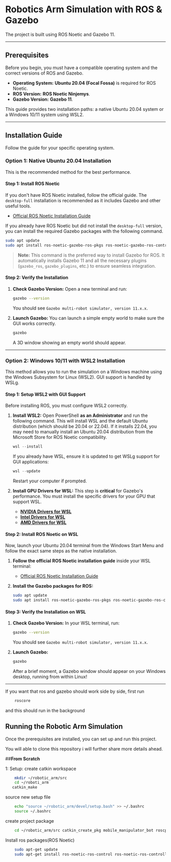 # Robotics Arm Simulation with ROS & Gazebo

The project is built using ROS Noetic and Gazebo 11.


---

## Prerequisites

Before you begin, you must have a compatible operating system and the correct versions of ROS and Gazebo.

*   **Operating System:** **Ubuntu 20.04 (Focal Fossa)** is required for ROS Noetic.
*   **ROS Version:** **ROS Noetic Ninjemys**.
*   **Gazebo Version:** **Gazebo 11**.

This guide provides two installation paths: a native Ubuntu 20.04 system or a Windows 10/11 system using WSL2.

---

## Installation Guide

Follow the guide for your specific operating system.

### **Option 1: Native Ubuntu 20.04 Installation**

This is the recommended method for the best performance.

#### **Step 1: Install ROS Noetic**

If you don't have ROS Noetic installed, follow the official guide. The `desktop-full` installation is recommended as it includes Gazebo and other useful tools.

*   [Official ROS Noetic Installation Guide](http://wiki.ros.org/noetic/Installation/Ubuntu)

If you already have ROS Noetic but did not install the `desktop-full` version, you can install the required Gazebo packages with the following command.

```bash
sudo apt update
sudo apt install ros-noetic-gazebo-ros-pkgs ros-noetic-gazebo-ros-control
```
> **Note:** This command is the preferred way to install Gazebo for ROS. It automatically installs Gazebo 11 and all the necessary plugins (`gazebo_ros`, `gazebo_plugins`, etc.) to ensure seamless integration.

#### **Step 2: Verify the Installation**

1.  **Check Gazebo Version:**
    Open a new terminal and run:
    ```bash
    gazebo --version
    ```
    You should see `Gazebo multi-robot simulator, version 11.x.x`.

2.  **Launch Gazebo:**
    You can launch a simple empty world to make sure the GUI works correctly.
    ```bash
    gazebo
    ```
    A 3D window showing an empty world should appear.

---

### **Option 2: Windows 10/11 with WSL2 Installation**

This method allows you to run the simulation on a Windows machine using the Windows Subsystem for Linux (WSL2). GUI support is handled by WSLg.

#### **Step 1: Setup WSL2 with GUI Support**

Before installing ROS, you must configure WSL2 correctly.

1.  **Install WSL2:**
    Open PowerShell **as an Administrator** and run the following command. This will install WSL and the default Ubuntu distribution (which should be 20.04 or 22.04). If it installs 22.04, you may need to manually install an Ubuntu 20.04 distribution from the Microsoft Store for ROS Noetic compatibility.
    ```powershell
    wsl --install
    ```
    If you already have WSL, ensure it is updated to get WSLg support for GUI applications:
    ```powershell
    wsl --update
    ```
    Restart your computer if prompted.

2.  **Install GPU Drivers for WSL:**
    This step is **critical** for Gazebo's performance. You must install the specific drivers for your GPU that support WSL.
    *   [**NVIDIA Drivers for WSL**](https://developer.nvidia.com/cuda/wsl)
    *   [**Intel Drivers for WSL**](https://www.intel.com/content/www/us/en/support/articles/000058387/graphics.html)
    *   [**AMD Drivers for WSL**](https://www.amd.com/en/support/kb/release-notes/rn-rad-win-wsl-support)

#### **Step 2: Install ROS Noetic on WSL**

Now, launch your Ubuntu 20.04 terminal from the Windows Start Menu and follow the exact same steps as the native installation.

1.  **Follow the official ROS Noetic installation guide** inside your WSL terminal:
    *   [Official ROS Noetic Installation Guide](http://wiki.ros.org/noetic/Installation/Ubuntu)

2.  **Install the Gazebo packages for ROS:**
    ```bash
    sudo apt update
    sudo apt install ros-noetic-gazebo-ros-pkgs ros-noetic-gazebo-ros-control
    ```

#### **Step 3: Verify the Installation on WSL**

1.  **Check Gazebo Version:**
    In your WSL terminal, run:
    ```bash
    gazebo --version
    ```
    You should see `Gazebo multi-robot simulator, version 11.x.x`.

2.  **Launch Gazebo:**
    ```bash
    gazebo
    ```
    After a brief moment, a Gazebo window should appear on your Windows desktop, running from within Linux!

---

If you want that ros and gazebo should work side by side, first run 
```bash
    roscore
 ```
and this should run in the background

## **Running the Robotic Arm Simulation**

Once the prerequisites are installed, you can set up and run this project.

You will able to clone this repository i will further share more details ahead.

##**From Scratch**

1: Setup: 
create catkin workspace
```bash
    mkdir ~/robotic_arm/src
    cd ~/roboti_arm
   catkin_make
```

source new setup file
```bash
    echo "source ~/robotic_arm/devel/setup.bash" >> ~/.bashrc
    source ~/.bashrc
```

create project package
```bash
    cd ~/robotic_arm/src catkin_create_pkg mobile_manipulator_bot roscpp rospy std_msgs urdf xacro gazebo_ros controller_manager joint_state_publisher robot_state_publisher moveit_ros_planning_interface
```

Install ros packages(ROS Noetic)
```bash
    sudo apt-get update
    sudo apt-get install ros-noetic-ros-control ros-noetic-ros-controllers ros-noetic-gazebo-ros-control ros-noetic-moveit
```
